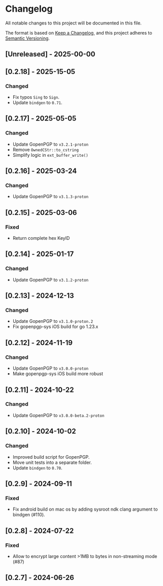 # Changelog

All notable changes to this project will be documented in this file.

The format is based on [Keep a Changelog](https://keepachangelog.com/en/1.1.0/),
and this project adheres to [Semantic Versioning](https://semver.org/spec/v2.0.0.html).

## [Unreleased] - 2025-00-00

## [0.2.18] - 2025-15-05

### Changed

- Fix typos `Sing` to `Sign`.
- Update `bindgen` to `0.71`.

## [0.2.17] - 2025-05-05

### Changed

- Update GopenPGP to `v3.2.1-proton`
- Remove `OwnedCStr::to_cstring`
- Simplify logic in `ext_buffer_write()`

## [0.2.16] - 2025-03-24

### Changed

- Update GopenPGP to `v3.1.3-proton`

## [0.2.15] - 2025-03-06

### Fixed

- Return complete hex KeyID 

## [0.2.14] - 2025-01-17

### Changed

- Update GopenPGP to `v3.1.2-proton`

## [0.2.13] - 2024-12-13

### Changed

- Update GopenPGP to `v3.1.0-proton.2`
- Fix gopenpgp-sys iOS build for go 1.23.x

## [0.2.12] - 2024-11-19

### Changed

- Update GopenPGP to `v3.0.0-proton`
- Make gopenpgp-sys iOS build more robust

## [0.2.11] - 2024-10-22

### Changed

- Update GopenPGP to `v3.0.0-beta.2-proton`

## [0.2.10] - 2024-10-02

### Changed

- Improved build script for GopenPGP.
- Move unit tests into a separate folder.
- Update `bindgen` to `0.70`.

## [0.2.9] - 2024-09-11

### Fixed

- Fix android build on mac os by adding sysroot ndk clang argument to bindgen (#110).

## [0.2.8] - 2024-07-22

### Fixed

- Allow to encrypt large content >1MB to bytes in non-streaming mode (#87)


## [0.2.7] - 2024-06-26


